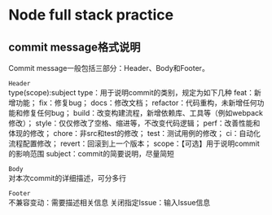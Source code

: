 # Node full stack practice

## commit message格式说明
Commit message一般包括三部分：Header、Body和Footer。

`Header`                                
    type(scope):subject
    type：用于说明commit的类别，规定为如下几种
    feat：新增功能；
    fix：修复bug；
    docs：修改文档；
    refactor：代码重构，未新增任何功能和修复任何bug；
    build：改变构建流程，新增依赖库、工具等（例如webpack修改）；
    style：仅仅修改了空格、缩进等，不改变代码逻辑；
    perf：改善性能和体现的修改；
    chore：非src和test的修改；
    test：测试用例的修改；
    ci：自动化流程配置修改；
    revert：回滚到上一个版本；
    scope：【可选】用于说明commit的影响范围
    subject：commit的简要说明，尽量简短

`Body`      
    对本次commit的详细描述，可分多行

`Footer`        
    不兼容变动：需要描述相关信息
    关闭指定Issue：输入Issue信息
